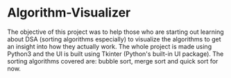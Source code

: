 # Algorithm-Visualizer
The objective of this project was to help those who are starting out learning about DSA (sorting algorithms especially) to visualize the algorithms to get an insight into how they actually work.
The whole project is made using Python3 and the UI is built using Tkinter (Python's built-in UI package).
The sorting algorithms covered are: bubble sort, merge sort and quick sort for now.
